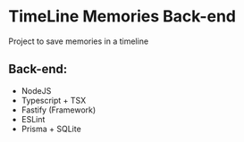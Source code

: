 # TimeLine Memories Back-end
Project to save memories in a timeline

## Back-end:
- NodeJS
- Typescript + TSX
- Fastify (Framework)
- ESLint
- Prisma + SQLite
